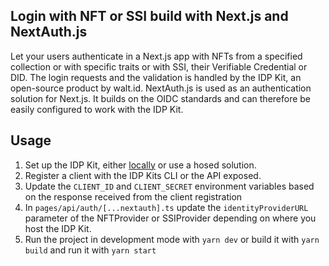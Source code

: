 ## Login with NFT or SSI build with Next.js and NextAuth.js

Let your users authenticate in a Next.js app with NFTs from a specified collection or with specific traits or with SSI, their Verifiable Credential or DID.
The login requests and the validation is handled by the IDP Kit, an open-source product by walt.id.
NextAuth.js is used as an authentication solution for Next.js. It builds on the OIDC standards and can therefore
be easily configured to work with the IDP Kit.


## Usage
1. Set up the IDP Kit, either [locally](https://docs.walt.id/v/idpkit/getting-started/cli) or use a hosed solution.
2. Register a client with the IDP Kits CLI or the API exposed.
3. Update the `CLIENT_ID` and `CLIENT_SECRET` environment variables based on the response received from the client
registration
4. In `pages/api/auth/[...nextauth].ts` update the `identityProviderURL` parameter of the NFTProvider or SSIProvider
depending on where you host the IDP Kit.
5. Run the project in development mode with `yarn dev` or build it with `yarn build` and run it with `yarn start`
